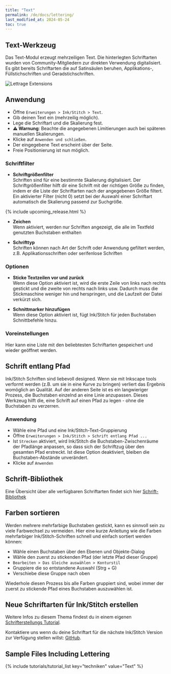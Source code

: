 ```yaml
---
title: "Text"
permalink: /de/docs/lettering/
last_modified_at: 2024-05-24
toc: true
---
```

## Text-Werkzeug

Das Text-Modul erzeugt mehrzeiligen Text. Die hinterlegten Schriftarten wurden von Community-Mitgliedern zur direkten Verwendung digitalisiert. Es gibt bereits Schriftarten die auf Satinsäulen beruhen, Applikations-, Füllstichschriften und Geradstichschriften. 

![Lettrage Extensions](/assets/images/docs/de/lettering.png)

## Anwendung

* Öffne `Erweiterungen > Ink/Stitch > Text`.
* Gib deinen Text ein (mehrzeilig möglich).
* Lege die Schriftart und die Skalierung fest.
* **⚠ Warnung**: Beachte die angegebenen Limitierungen auch bei späteren manuellen Skalierungen.
* Klicke auf `Anwenden und schließen`.
* Der eingegebene Text erscheint über der Seite.
* Freie Positionierung ist nun möglich.

### Schriftfilter

* **Schriftgrößenfilter**<br>
  Schriften sind für eine bestimmte Skalierung digitalisiert. Der Schriftgrößenfilter hilft dir eine Schrift mit der richtigen Größe zu finden, indem er die
  Liste der Schriftarten nach der angegebenen Größe filtert.
  Ein aktivierter Filter (nicht 0) setzt bei der Auswahl einer Schriftart automatisch die Skalierung passend zur Suchgröße.
  
{% include upcoming_release.html %}

* **Zeichen**<br>
  Wenn aktiviert, werden nur Schriften angezeigt, die alle im Textfeld genutzten Buchstaben enthalten

* **Schrifttyp**<br>
  Schriften können nach Art der Schrift oder Anwendung gefiltert werden, z.B. Applikationsschriften oder serifenlose Schriften

### Optionen

* **Sticke Textzeilen vor und zurück**<br>
  Wenn diese Option aktiviert ist, wird die erste Zeile von links nach rechts gestickt und die zweite von rechts nach links usw.
  Dadurch muss die Stickmaschine weniger hin und herspringen, und die Laufzeit der Datei verkürzt sich.

* **Schnittmarker hinzufügen**<br>
   Wenn diese Option aktiviert ist, fügt Ink/Stitch für jeden Buchstaben Schnittbefehle hinzu.

### Voreinstellungen

Hier kann eine Liste mit den beliebtesten Schriftarten gespeichert und wieder geöffnet werden.

## Schrift entlang Pfad

Ink/Stitch Schriften sind liebevoll designed. Wenn sie mit Inkscape tools verformt werden (z.B. um sie in eine Kurve zu bringen) verliert das Ergebnis womöglich an Qualität. Auf der anderen Seite ist es ein langwieriger Prozess, die Buchstaben einzelnd an eine Linie anzupassen. Dieses Werkzeug hilft die, eine Schrift auf einen Pfad zu legen - ohne die Buchstaben zu verzerren.

### Anwendung

* Wähle eine Pfad und eine Ink/Stitch-Text-Gruppierung
* Öffne `Erweiterungen > Ink/Stitch > Schrift entlang Pfad ...`
* Ist `Strecken` aktiviert, wird Ink/Stitch die Buchstaben-Zwischenräume der Pfadlänge anpassen, so dass sich der Schriftzug über den gesamten Pfad erstreckt.
  Ist diese Option deaktiviert, bleiben die Buchstaben-Abstände unverändert.
* Klicke auf `Anwenden`

## Schrift-Bibliothek

Eine Übersicht über alle verfügbaren Schriftarten findet sich hier [Schrift-Bibliothek](/de/fonts/font-library/)

## Farben sortieren

Werden mehrere mehrfarbige Buchstaben gestickt, kann es sinnvoll sein zu viele Farbwechsel zu vermeiden.
Hier eine kurze Anleitung wie die Farben mehrfarbiger Ink/Stitch-Schriften schnell und einfach sortiert werden können:

* Wähle einen Buchstaben über den Ebenen und Objekte-Dialog
* Wähle den zuerst zu stickenden Pfad (der letzte Pfad dieser Gruppe)
* `Bearbeiten > Das Gleiche auswählen > Konturstil`
* Gruppiere die so entstandene Auswahl (Strg + G)
* Verschiebe diese Gruppe nach oben

Wiederhole diesen Prozess bis alle Farben gruppiert sind, wobei immer der zuerst zu stickende Pfad eines Buchstaben auszuwählen ist.

## Neue Schriftarten für Ink/Stitch erstellen

Weitere Infos zu diesem Thema findest du in einem eigenen [Schrifterstellungs Tutorial](/de/tutorials/font-creation/).

Kontaktiere uns wenn du deine Schriftart für die nächste Ink/Stitch Version zur Verfügung stellen willst: [GitHub](https://github.com/inkstitch/inkstitch/issues).

## Sample Files Including Lettering

{% include tutorials/tutorial_list key="techniken" value="Text" %}

